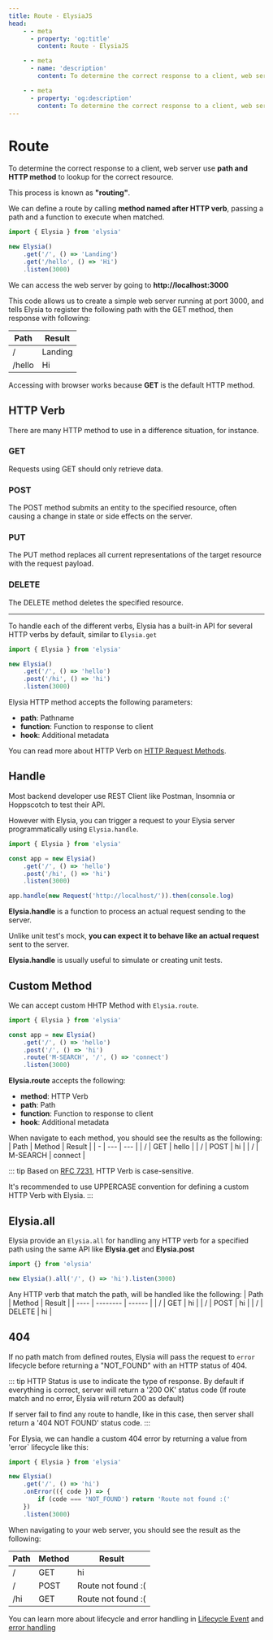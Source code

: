 ```yaml
---
title: Route - ElysiaJS
head:
    - - meta
      - property: 'og:title'
        content: Route - ElysiaJS

    - - meta
      - name: 'description'
        content: To determine the correct response to a client, web server use path and HTTP method to lookup for the correct resource. This process is known as "routing". We can define a route by calling method named after HTTP verb like `Elysia.get`, `Elysia.post` passing a path and a function to execute when matched.

    - - meta
      - property: 'og:description'
        content: To determine the correct response to a client, web server use path and HTTP method to lookup for the correct resource. This process is known as "routing". We can define a route by calling method named after HTTP verb like `Elysia.get`, `Elysia.post` passing a path and a function to execute when matched.
---
```


# Route

To determine the correct response to a client, web server use **path and HTTP method** to lookup for the correct resource.

This process is known as **"routing"**.

We can define a route by calling **method named after HTTP verb**, passing a path and a function to execute when matched.

```typescript
import { Elysia } from 'elysia'

new Elysia()
    .get('/', () => 'Landing')
    .get('/hello', () => 'Hi')
    .listen(3000)
```

We can access the web server by going to **http://localhost:3000**

This code allows us to create a simple web server running at port 3000, and tells Elysia to register the following path with the GET method, then response with following:

| Path   | Result  |
| ------ | ------- |
| /      | Landing |
| /hello | Hi      |

Accessing with browser works because **GET** is the default HTTP method.

## HTTP Verb

There are many HTTP method to use in a difference situation, for instance.

### GET

Requests using GET should only retrieve data.

### POST

The POST method submits an entity to the specified resource, often causing a change in state or side effects on the server.

### PUT

The PUT method replaces all current representations of the target resource with the request payload.

### DELETE

The DELETE method deletes the specified resource.

---

To handle each of the different verbs, Elysia has a built-in API for several HTTP verbs by default, similar to `Elysia.get`

```typescript
import { Elysia } from 'elysia'

new Elysia()
    .get('/', () => 'hello')
    .post('/hi', () => 'hi')
    .listen(3000)
```

Elysia HTTP method accepts the following parameters:

-   **path**: Pathname
-   **function**: Function to response to client
-   **hook**: Additional metadata

You can read more about HTTP Verb on [HTTP Request Methods](https://developer.mozilla.org/en-US/docs/Web/HTTP/Methods).

## Handle

Most backend developer use REST Client like Postman, Insomnia or Hoppscotch to test their API.

However with Elysia, you can trigger a request to your Elysia server programmatically using `Elysia.handle`.

```typescript
import { Elysia } from 'elysia'

const app = new Elysia()
    .get('/', () => 'hello')
    .post('/hi', () => 'hi')
    .listen(3000)

app.handle(new Request('http://localhost/')).then(console.log)
```

**Elysia.handle** is a function to process an actual request sending to the server.

Unlike unit test's mock, **you can expect it to behave like an actual request** sent to the server.

**Elysia.handle** is usually useful to simulate or creating unit tests.

## Custom Method

We can accept custom HHTP Method with `Elysia.route`.

```typescript
import { Elysia } from 'elysia'

const app = new Elysia()
    .get('/', () => 'hello')
    .post('/', () => 'hi')
    .route('M-SEARCH', '/', () => 'connect')
    .listen(3000)
```

**Elysia.route** accepts the following:

-   **method**: HTTP Verb
-   **path**: Path
-   **function**: Function to response to client
-   **hook**: Additional metadata

When navigate to each method, you should see the results as the following:
| Path | Method | Result |
| - | --- | --- |
| / | GET | hello |
| / | POST | hi |
| / | M-SEARCH | connect |

::: tip
Based on [RFC 7231](https://www.rfc-editor.org/rfc/rfc7231#section-4.1), HTTP Verb is case-sensitive.

It's recommended to use UPPERCASE convention for defining a custom HTTP Verb with Elysia.
:::

## Elysia.all

Elysia provide an `Elysia.all` for handling any HTTP verb for a specified path using the same API like **Elysia.get** and **Elysia.post**

```typescript
import {} from 'elysia'

new Elysia().all('/', () => 'hi').listen(3000)
```

Any HTTP verb that match the path, will be handled like the following:
| Path | Method | Result |
| ---- | -------- | ------ |
| / | GET | hi |
| / | POST | hi |
| / | DELETE | hi |

## 404

If no path match from defined routes, Elysia will pass the request to `error` lifecycle before returning a "NOT_FOUND" with an HTTP status of 404.

::: tip
HTTP Status is use to indicate the type of response. By default if everything is correct, server will return a '200 OK' status code (If route match and no error, Elysia will return 200 as default)

If server fail to find any route to handle, like in this case, then server shall return a '404 NOT FOUND' status code.
:::

For Elysia, we can handle a custom 404 error by returning a value from 'error` lifecycle like this:

```typescript
import { Elysia } from 'elysia'

new Elysia()
    .get('/', () => 'hi')
    .onError(({ code }) => {
        if (code === 'NOT_FOUND') return 'Route not found :('
    })
    .listen(3000)
```

When navigating to your web server, you should see the result as the following:

| Path | Method | Result              |
| ---- | ------ | ------------------- |
| /    | GET    | hi                  |
| /    | POST   | Route not found :\( |
| /hi  | GET    | Route not found :\( |

You can learn more about lifecycle and error handling in [Lifecycle Event](/essential/lifecycle-event) and [error handling](/concept/error-handling)
